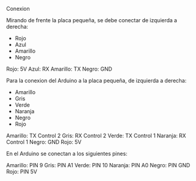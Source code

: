 Conexion

Mirando de frente la placa pequeña, se debe conectar de izquierda a derecha:

- Rojo
- Azul
- Amarillo
- Negro

Rojo: 5V
Azul: RX
Amarillo: TX
Negro: GND

Para la conexion del Arduino a la placa pequeña, de izquierda a derecha:

- Amarillo
- Gris
- Verde
- Naranja
- Negro
- Rojo

Amarillo: TX Control 2
Gris: RX Control 2
Verde: TX Control 1
Naranja: RX Control 1
Negro: GND
Rojo: 5V

En el Arduino se conectan a los siguientes pines:

Amarillo: PIN 9
Gris: PIN A1
Verde: PIN 10
Naranja: PIN A0
Negro: PIN GND
Rojo: PIN 5V

